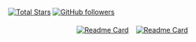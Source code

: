 [![Total Stars](https://img.shields.io/github/stars/AZYoung233?label=Total%20Stars&logo=github&style=for-the-badge&color=%23eac54f)](https://github.com/AZYoung233)
[![GitHub followers](https://img.shields.io/github/followers/AZYoung233?style=for-the-badge&logo=github&label=Followers)](https://github.com/AZYoung233)

<div style="display: flex; flex-wrap: wrap; justify-content: center; gap: 15px; margin: 20px 0;">
    <a href="https://github.com/AZYoung233/CLGSI"><img src="https://github-readme-stats.vercel.app/api/pin/?username=AZYoung233&repo=CLGSI" alt="Readme Card" style="max-width: 100%;" /></a>
    <a href="https://github.com/AZYoung233/MSE-Adapter"><img src="https://github-readme-stats.vercel.app/api/pin/?username=AZYoung233&repo=MSE-Adapter" alt="Readme Card" style="max-width: 100%;" /></a>
</div>